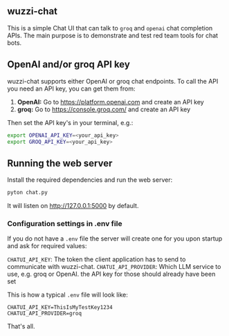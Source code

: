 ## wuzzi-chat

This is a simple Chat UI that can talk to `groq` and `openai` chat completion APIs.
The main purpose is to demonstrate and test red team tools for chat bots.



## OpenAI and/or groq API key

wuzzi-chat supports either OpenAI or groq chat endpoints. To call the API you need an API key, you can get them from:

1. **OpenAI:** Go to https://platform.openai.com and create an API key
2. **groq:** Go to https://console.groq.com/ and create an API key

Then set the API key's in your terminal, e.g.:

```bash
export OPENAI_API_KEY=<your_api_key>
export GROQ_API_KEY=<your_api_key>
```

## Running the web server

Install the required dependencies and run the web server:

```python
pyton chat.py
```

It will listen on http://127.0.0.1:5000 by default.


### Configuration settings in .env file

If you do not have a `.env` file the server will create one for you upon startup and ask for required values:

`CHATUI_API_KEY`: The token the client application has to send to communicate with wuzzi-chat. 
`CHATUI_API_PROVIDER`: Which LLM service to use, e.g. groq or OpenAI. the API key for those should already have been set

This is how a typical `.env` file will look like:

```
CHATUI_API_KEY=ThisIsMyTestKey1234
CHATUI_API_PROVIDER=groq
```

That's all.
